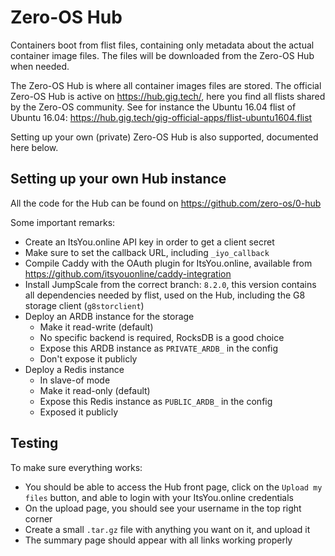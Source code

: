 # Zero-OS Hub

Containers boot from flist files, containing only metadata about the actual container image files. The files will be downloaded from the Zero-OS Hub  when needed.

The Zero-OS Hub is where all container images files are stored. The official Zero-OS Hub is active on https://hub.gig.tech/, here you find all flists shared by the Zero-OS community. See for instance the Ubuntu 16.04 flist of Ubuntu 16.04: https://hub.gig.tech/gig-official-apps/flist-ubuntu1604.flist

Setting up your own (private) Zero-OS Hub is also supported, documented here below.


## Setting up your own Hub instance

All the code for the Hub can be found on https://github.com/zero-os/0-hub

Some important remarks:

- Create an ItsYou.online API key in order to get a client secret
- Make sure to set the callback URL, including `_iyo_callback`
- Compile Caddy with the OAuth plugin for ItsYou.online, available from https://github.com/itsyouonline/caddy-integration
- Install JumpScale from the correct branch: `8.2.0`, this version contains all dependencies needed by flist, used on the Hub, including the G8 storage client (`g8storclient`)
- Deploy an ARDB instance for the storage
  - Make it read-write (default)
  - No specific backend is required, RocksDB is a good choice
  - Expose this ARDB instance  as `PRIVATE_ARDB_` in the config
  - Don't expose it publicly
- Deploy a Redis instance
  - In slave-of mode
  - Make it read-only (default)
  - Expose this Redis instance as `PUBLIC_ARDB_` in the config
  - Exposed it publicly


## Testing

To make sure everything works:

- You should be able to access the Hub front page, click on the `Upload my files` button, and able to login with your ItsYou.online credentials
- On the upload page, you should see your username in the top right corner
- Create a small `.tar.gz` file with anything you want on it, and upload it
- The summary page should appear with all links working properly
